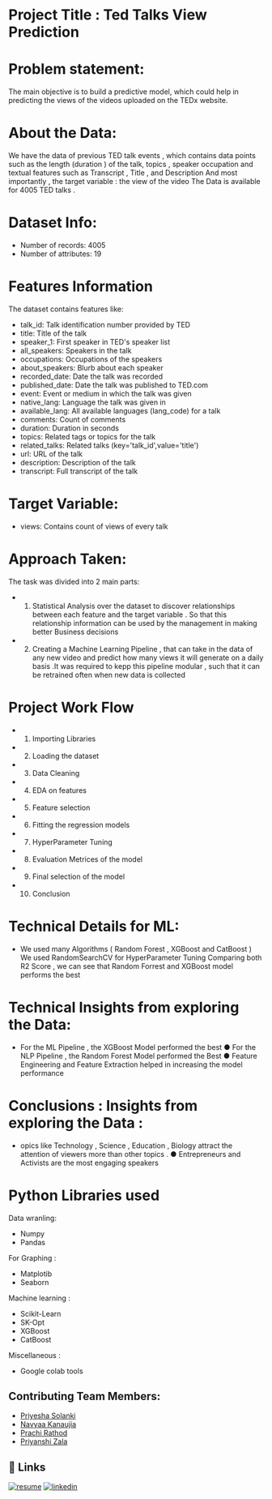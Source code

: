 
# Project Title : Ted Talks View Prediction

# Problem statement:

The main objective is to build a predictive model, which could help in predicting the views of the videos uploaded on the TEDx website.

# About the Data:

We have the data of previous TED talk events , which contains data points such as the length (duration ) of the talk, topics , speaker occupation and textual features such as Transcript , Title , and Description And most importantly , the target variable : the view of the video The Data is available for 4005 TED talks .

# Dataset Info:

* Number of records: 4005
* Number of attributes: 19

# Features Information

The dataset contains features like:

* talk_id: Talk identification number provided by TED
* title: Title of the talk
* speaker_1: First speaker in TED's speaker list
* all_speakers: Speakers in the talk
* occupations: Occupations of the speakers
* about_speakers: Blurb about each speaker
* recorded_date: Date the talk was recorded
* published_date: Date the talk was published to TED.com
* event: Event or medium in which the talk was given
* native_lang: Language the talk was given in
* available_lang: All available languages (lang_code) for a talk
* comments: Count of comments
* duration: Duration in seconds
* topics: Related tags or topics for the talk
* related_talks: Related talks (key='talk_id',value='title')
* url: URL of the talk
* description: Description of the talk
* transcript: Full transcript of the talk

# Target Variable:

* views: Contains count of views of every talk

# Approach Taken:

The task was divided into 2 main parts:
 * 1. Statistical Analysis over the dataset to discover relationships between each feature and the target variable . So that this relationship information can be used by the management in making better Business decisions
 * 2. Creating a Machine Learning Pipeline , that can take in the data of any new video and predict how many views it will generate on a daily basis .It was required to kepp this pipeline modular , such that it can be retrained often when new data is collected

 # Project Work Flow

* 1.  Importing Libraries

* 2.  Loading the dataset

* 3.  Data Cleaning

* 4.  EDA on features

* 5.  Feature selection

* 6.  Fitting the regression models

* 7.  HyperParameter Tuning

* 8.  Evaluation Metrices of the model

* 9.  Final selection of the model

* 10. Conclusion

# Technical Details for ML:

* We used many Algorithms ( Random Forest , XGBoost and CatBoost ) We used RandomSearchCV for HyperParameter Tuning Comparing both R2 Score , we can see that Random Forrest and XGBoost model performs the best

# Technical Insights from exploring the Data:

* For the ML Pipeline , the XGBoost Model performed the best ● For the NLP Pipeline , the Random Forest Model performed the Best ● Feature Engineering and Feature Extraction helped in increasing the model performance

# Conclusions : Insights from exploring the Data :

* opics like Technology , Science , Education , Biology attract the attention of viewers more than other topics . ● Entrepreneurs and Activists are the most engaging speakers

# Python Libraries used

Data wranling:
* Numpy
* Pandas

For Graphing :
* Matplotib
* Seaborn

Machine learning :
* Scikit-Learn
* SK-Opt
* XGBoost
* CatBoost

Miscellaneous :
* Google colab tools


## Contributing Team Members: 

- [Priyesha Solanki](https://www.github.com/PUSol) 
- [Navyaa Kanaujia](https://github.com/navyaa2001) 
- [Prachi Rathod](https://github.com/PSRoth)
- [Priyanshi Zala](https://github.com/2610zala)
## 🔗 Links
[![resume](https://img.shields.io/badge/my_resume-000?style=for-the-badge&logo=ko-fi&logoColor=white)](file:///D:/Prachi%20Rathod_Resume.pdf)
[![linkedin](https://img.shields.io/badge/linkedin-0A66C2?style=for-the-badge&logo=linkedin&logoColor=white)](www.linkedin.com/in/prachi-rathod-a18b15245)

